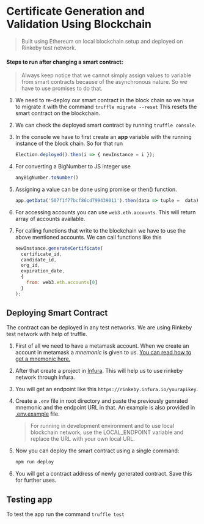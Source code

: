 # Certificate Generation and Validation Using Blockchain

> Built using Ethereum on local blockchain setup and deployed on Rinkeby test network.

#### Steps to run after changing a smart contract:

> Always keep notice that we cannot simply assign values to variable from smart contracts because of the asynchronous nature. So we have to use promises to do that.

1. We need to re-deploy our smart contract in the block chain so we have to migrate it with the command `truffle migrate --reset` This resets the smart contract on the blockchain.

1. We can check the deployed smart contract by running `truffle console`.

1. In the console we have to first create an **app** variable with the running instance of the block chain. So for that run
    ```javascript
    Election.deployed().then(i => { newInstance = i });
    ```

1. For converting a BigNumber to JS integer use
    ```javascript
    anyBigNumber.toNumber()
    ```

1. Assigning a value can be done using promise or then() function.
    ```javascript 
    app.getData('507f1f77bcf86cd799439011').then(data => tuple =  data)
    ```

1. For accessing accounts you can use `web3.eth.accounts`. This will return array of accounts available.

1. For calling functions that write to the blockchain we have to use the above mentioned accounts. We can call functions like this
    ```javascript
    newInstance.generateCertificate(
      certificate_id,
      candidate_id,
      org_id,
      expiration_date,
      {
        from: web3.eth.accounts[0]
      }
    );
    ```

## Deploying Smart Contract

The contract can be deployed in any test networks. We are using Rinkeby test network with help of truffle.

1. First of all we need to have a metamask account. When we create an account in metamask a _mnemonic_ is given to us. [You can read how to get a mnemonic here.](https://support.dex.top/hc/en-us/articles/360004125614-How-to-Create-Mnemonic-Phrase-with-MetaMask-)

1. After that create a project in [Infura](https://infura.io). This will help us to use rinkeby network through infura.

1. You will get an endpoint like this  `https://rinkeby.infura.io/yourapikey`.
1. Create a `.env` file in root directory and paste the previously genrated mnemonic and the endpoint URL in that. An example is also provided in [.env.example](./.env.example) file.
    > For running in development environment and to use local blockchain network, use the LOCAL_ENDPOINT variable and replace the URL with your own local URL.

1. Now you can deploy the smart contract using a single command: 
    ```BASH
    npm run deploy
    ```

1. You will get a contract address of newly generated contract. Save this for further uses.

## Testing app

To test the app run the command `truffle test`
